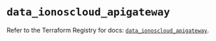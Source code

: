 # `data_ionoscloud_apigateway`

Refer to the Terraform Registry for docs: [`data_ionoscloud_apigateway`](https://registry.terraform.io/providers/ionos-cloud/ionoscloud/6.6.7/docs/data-sources/apigateway).
